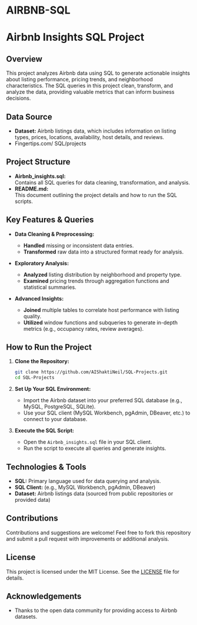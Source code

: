 # AIRBNB-SQL
# Airbnb Insights SQL Project

## Overview

This project analyzes Airbnb data using SQL to generate actionable insights about listing performance, pricing trends, and neighborhood characteristics. The SQL queries in this project clean, transform, and analyze the data, providing valuable metrics that can inform business decisions.

## Data Source

- **Dataset:** Airbnb listings data, which includes information on listing types, prices, locations, availability, host details, and reviews.
- Fingertips.com/ SQL/projects

## Project Structure

- **Airbnb_insights.sql:**  
  Contains all SQL queries for data cleaning, transformation, and analysis.
- **README.md:**  
  This document outlining the project details and how to run the SQL scripts.

## Key Features & Queries

- **Data Cleaning & Preprocessing:**  
  - **Handled** missing or inconsistent data entries.
  - **Transformed** raw data into a structured format ready for analysis.
  
- **Exploratory Analysis:**  
  - **Analyzed** listing distribution by neighborhood and property type.
  - **Examined** pricing trends through aggregation functions and statistical summaries.
  
- **Advanced Insights:**  
  - **Joined** multiple tables to correlate host performance with listing quality.
  - **Utilized** window functions and subqueries to generate in-depth metrics (e.g., occupancy rates, review averages).

## How to Run the Project

1. **Clone the Repository:**

   ```bash
   git clone https://github.com/AIShaktiNeil/SQL-Projects.git
   cd SQL-Projects
   ```

2. **Set Up Your SQL Environment:**

   - Import the Airbnb dataset into your preferred SQL database (e.g., MySQL, PostgreSQL, SQLite).
   - Use your SQL client (MySQL Workbench, pgAdmin, DBeaver, etc.) to connect to your database.

3. **Execute the SQL Script:**

   - Open the `Airbnb_insights.sql` file in your SQL client.
   - Run the script to execute all queries and generate insights.

## Technologies & Tools

- **SQL:** Primary language used for data querying and analysis.
- **SQL Client:** (e.g., MySQL Workbench, pgAdmin, DBeaver)
- **Dataset:** Airbnb listings data (sourced from public repositories or provided data)

## Contributions

Contributions and suggestions are welcome! Feel free to fork this repository and submit a pull request with improvements or additional analysis.

## License

This project is licensed under the MIT License. See the [LICENSE](LICENSE) file for details.

## Acknowledgements

- Thanks to the open data community for providing access to Airbnb datasets.

